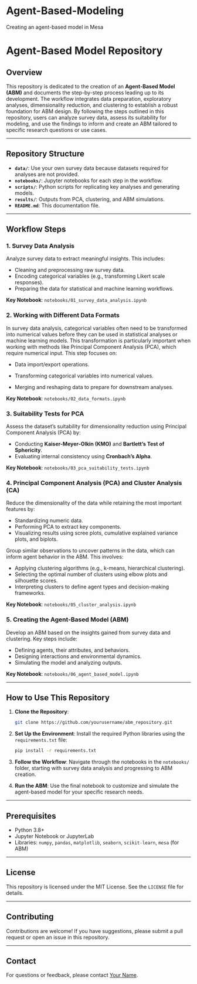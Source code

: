# Agent-Based-Modeling
Creating an agent-based model in Mesa

# Agent-Based Model Repository

## Overview
This repository is dedicated to the creation of an **Agent-Based Model (ABM)** and documents the step-by-step process leading up to its development. The workflow integrates data preparation, exploratory analyses, dimensionality reduction, and clustering to establish a robust foundation for ABM design. By following the steps outlined in this repository, users can analyze survey data, assess its suitability for modeling, and use the findings to inform and create an ABM tailored to specific research questions or use cases.

---

## Repository Structure

- **`data/`**: Use your own survey data because datasets required for analyses are not provided.
- **`notebooks/`**: Jupyter notebooks for each step in the workflow.
- **`scripts/`**: Python scripts for replicating key analyses and generating models.
- **`results/`**: Outputs from PCA, clustering, and ABM simulations.
- **`README.md`**: This documentation file.

---

## Workflow Steps

### 1. Survey Data Analysis
Analyze survey data to extract meaningful insights. This includes:
- Cleaning and preprocessing raw survey data.
- Encoding categorical variables (e.g., transforming Likert scale responses).
- Preparing the data for statistical and machine learning workflows.

**Key Notebook**: `notebooks/01_survey_data_analysis.ipynb`

### 2. Working with Different Data Formats
In survey data analysis, categorical variables often need to be transformed into numerical values before they can be used in statistical analyses or machine learning models. This transformation is particularly important when working with methods like Principal Component Analysis (PCA), which require numerical input. This step focuses on:

- Data import/export operations.

- Transforming categorical variables into numerical values.

- Merging and reshaping data to prepare for downstream analyses.

**Key Notebook**: `notebooks/02_data_formats.ipynb`

### 3. Suitability Tests for PCA
Assess the dataset’s suitability for dimensionality reduction using Principal Component Analysis (PCA) by:
- Conducting **Kaiser-Meyer-Olkin (KMO)** and **Bartlett’s Test of Sphericity**.
- Evaluating internal consistency using **Cronbach’s Alpha**.

**Key Notebook**: `notebooks/03_pca_suitability_tests.ipynb`

### 4. Principal Component Analysis (PCA) and Cluster Analysis (CA)
Reduce the dimensionality of the data while retaining the most important features by:
- Standardizing numeric data.
- Performing PCA to extract key components.
- Visualizing results using scree plots, cumulative explained variance plots, and biplots.

Group similar observations to uncover patterns in the data, which can inform agent behavior in the ABM. This involves:
- Applying clustering algorithms (e.g., k-means, hierarchical clustering).
- Selecting the optimal number of clusters using elbow plots and silhouette scores.
- Interpreting clusters to define agent types and decision-making frameworks.

**Key Notebook**: `notebooks/05_cluster_analysis.ipynb`

### 5. Creating the Agent-Based Model (ABM)
Develop an ABM based on the insights gained from survey data and clustering. Key steps include:
- Defining agents, their attributes, and behaviors.
- Designing interactions and environmental dynamics.
- Simulating the model and analyzing outputs.

**Key Notebook**: `notebooks/06_agent_based_model.ipynb`

---

## How to Use This Repository

1. **Clone the Repository**:
   ```bash
   git clone https://github.com/yourusername/abm_repository.git
   ```

2. **Set Up the Environment**:
   Install the required Python libraries using the `requirements.txt` file:
   ```bash
   pip install -r requirements.txt
   ```

3. **Follow the Workflow**:
   Navigate through the notebooks in the `notebooks/` folder, starting with survey data analysis and progressing to ABM creation.

4. **Run the ABM**:
   Use the final notebook to customize and simulate the agent-based model for your specific research needs.

---

## Prerequisites

- Python 3.8+
- Jupyter Notebook or JupyterLab
- Libraries: `numpy`, `pandas`, `matplotlib`, `seaborn`, `scikit-learn`, `mesa` (for ABM)

---

## License
This repository is licensed under the MIT License. See the `LICENSE` file for details.

---

## Contributing
Contributions are welcome! If you have suggestions, please submit a pull request or open an issue in this repository.

---

## Contact
For questions or feedback, please contact [Your Name](mailto:your.email@example.com).


